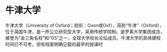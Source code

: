# 牛津大学

牛津大学（University of Oxford；勋衔：Oxon或Oxf），简称“牛津”（Oxford），位于英国牛津，是一所公立研究型大学，采用传统学院制。是罗素大学集团成员，被誉为“金三角名校”和“G5”之一，全球大学校长论坛成员。牛津大学的具体建校时间已不可考，但有档案明确记载的最早的授课时